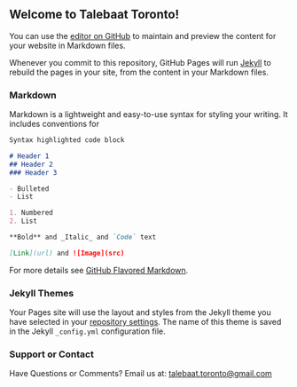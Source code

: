 ## Welcome to Talebaat Toronto! 

You can use the [editor on GitHub](https://github.com/talebaattoronto/talebaattoronto.github.io/edit/master/README.md) to maintain and preview the content for your website in Markdown files.

Whenever you commit to this repository, GitHub Pages will run [Jekyll](https://jekyllrb.com/) to rebuild the pages in your site, from the content in your Markdown files.

### Markdown

Markdown is a lightweight and easy-to-use syntax for styling your writing. It includes conventions for

```markdown
Syntax highlighted code block

# Header 1
## Header 2
### Header 3

- Bulleted
- List

1. Numbered
2. List

**Bold** and _Italic_ and `Code` text

[Link](url) and ![Image](src)
```

For more details see [GitHub Flavored Markdown](https://guides.github.com/features/mastering-markdown/).

### Jekyll Themes

Your Pages site will use the layout and styles from the Jekyll theme you have selected in your [repository settings](https://github.com/talebaattoronto/talebaattoronto.github.io/settings). The name of this theme is saved in the Jekyll `_config.yml` configuration file.

### Support or Contact

Have Questions or Comments? Email us at: talebaat.toronto@gmail.com 
